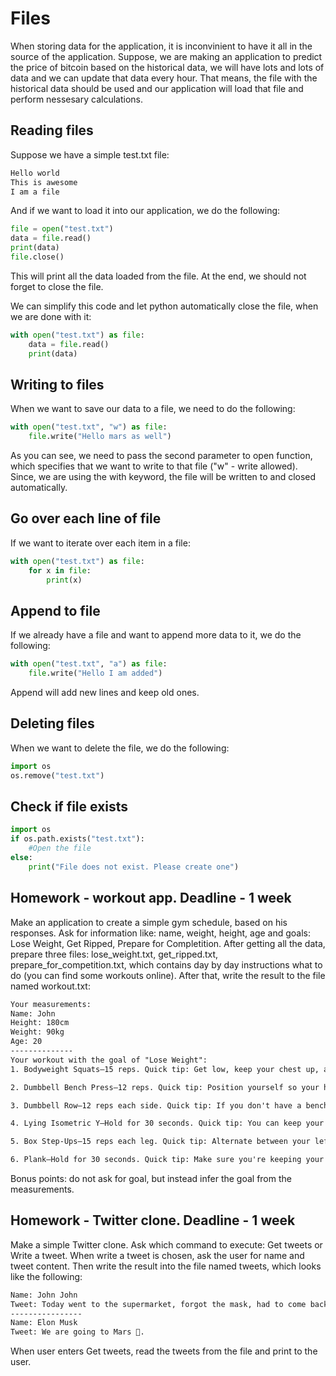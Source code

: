 # Files
When storing data for the application, it is inconvinient to have it all in the source of the application. Suppose, we are making an application to predict the price of bitcoin based on the historical data, we will have lots and lots of data and we can update that data every hour. That means, the file with the historical data should be used and our application will load that file and perform nessesary calculations.

## Reading files
Suppose we have a simple test.txt file:

```txt
Hello world
This is awesome
I am a file
```

And if we want to load it into our application, we do the following:

```python
file = open("test.txt")
data = file.read()
print(data)
file.close()
```

This will print all the data loaded from the file. At the end, we should not forget to close the file.

We can simplify this code and let python automatically close the file, when we are done with it:

```python
with open("test.txt") as file:
    data = file.read()
    print(data)
```

## Writing to files

When we want to save our data to a file, we need to do the following:
```python
with open("test.txt", "w") as file:
    file.write("Hello mars as well")
```

As you can see, we need to pass the second parameter to open function, which specifies that we want to write to that file ("w" - write allowed). Since, we are using the with keyword, the file will be written to and closed automatically.

## Go over each line of file
If we want to iterate over each item in a file:
```python
with open("test.txt") as file:
    for x in file:
        print(x)
```

## Append to file
If we already have a file and want to append more data to it, we do the following:

```python
with open("test.txt", "a") as file:
    file.write("Hello I am added")
```

Append will add new lines and keep old ones.

## Deleting files
When we want to delete the file, we do the following:

```python
import os
os.remove("test.txt")
```

## Check if file exists
```python
import os
if os.path.exists("test.txt"):
    #Open the file
else:
    print("File does not exist. Please create one")
```

## Homework - workout app. Deadline - 1 week
Make an application to create a simple gym schedule, based on his responses. Ask for information like: name, weight, height, age and goals: Lose Weight, Get Ripped, Prepare for Completition. After getting all the data, prepare three files: lose_weight.txt, get_ripped.txt, prepare_for_competition.txt, which contains day by day instructions what to do (you can find some workouts online). After that, write the result to the file named workout.txt:
```txt
Your measurements:
Name: John
Height: 180cm
Weight: 90kg
Age: 20
--------------
Your workout with the goal of "Lose Weight":
1. Bodyweight Squats—15 reps. Quick tip: Get low, keep your chest up, and don't let your knees go over your toes during this lower-body move.

2. Dumbbell Bench Press—12 reps. Quick tip: Position yourself so your head, back, and butt are all on the bench, your feet flat on the floor.

3. Dumbbell Row—12 reps each side. Quick tip: If you don't have a bench available, try a bent-over row.

4. Lying Isometric Y—Hold for 30 seconds. Quick tip: You can keep your legs on the ground for this one if that feels more comfortable.

5. Box Step-Ups—15 reps each leg. Quick tip: Alternate between your left and right leg, and for an extra challenge, step your lifted foot into a lunge as you come down from the box.

6. Plank—Hold for 30 seconds. Quick tip: Make sure you're keeping your core tight!

```
Bonus points: do not ask for goal, but instead infer the goal from the measurements.

## Homework - Twitter clone. Deadline - 1 week
Make a simple Twitter clone. Ask which command to execute: Get tweets or Write a tweet. When write a tweet is chosen, ask the user for name and tweet content. Then write the result into the file named tweets, which looks like the following:
```txt
Name: John John
Tweet: Today went to the supermarket, forgot the mask, had to come back home 😠
----------------
Name: Elon Musk
Tweet: We are going to Mars 🚀.
```
When user enters Get tweets, read the tweets from the file and print to the user.
